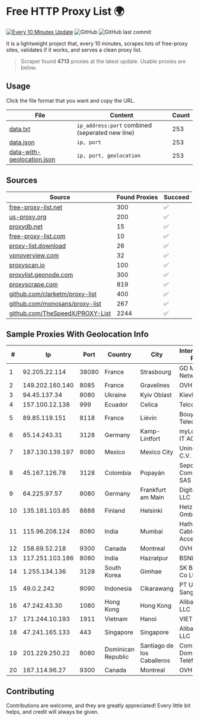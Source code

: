 
# Free HTTP Proxy List 🌍

[![Every 10 Minutes Update](https://github.com/mertguvencli/http-proxy-list/actions/workflows/main.yml/badge.svg?branch=main)](https://github.com/mertguvencli/http-proxy-list/actions/workflows/main.yml)
![GitHub](https://img.shields.io/github/license/mertguvencli/http-proxy-list)
![GitHub last commit](https://img.shields.io/github/last-commit/mertguvencli/http-proxy-list)

It is a lightweight project that, every 10 minutes, scrapes lots of free-proxy sites, validates if it works, and serves a clean proxy list.


> Scraper found **4713** proxies at the latest update. Usable proxies are below.

## Usage

Click the file format that you want and copy the URL.


|File|Content|Count|
|----|-------|-----|
|[data.txt](https://raw.githubusercontent.com/mertguvencli/http-proxy-list/main/proxy-list/data.txt)|`ip_address:port` combined (seperated new line)|253|
|[data.json](https://raw.githubusercontent.com/mertguvencli/http-proxy-list/main/proxy-list/data.json)|`ip, port`|253|
|[data-with-geolocation.json](https://raw.githubusercontent.com/mertguvencli/http-proxy-list/main/proxy-list/data-with-geolocation.json)|`ip, port, geolocation`|253|

## Sources

|Source|Found Proxies|Succeed|
|------|-------------|-------|
|[free-proxy-list.net](https://free-proxy-list.net)|300|✅|
|[us-proxy.org](https://www.us-proxy.org)|200|✅|
|[proxydb.net](http://proxydb.net)|15|✅|
|[free-proxy-list.com](https://free-proxy-list.com/?page=&port=&type%5B%5D=http&type%5B%5D=https&up_time=0&search=Search)|10|✅|
|[proxy-list.download](https://www.proxy-list.download/HTTP)|26|✅|
|[vpnoverview.com](https://vpnoverview.com/privacy/anonymous-browsing/free-proxy-servers)|32|✅|
|[proxyscan.io](https://www.proxyscan.io)|100|✅|
|[proxylist.geonode.com](https://proxylist.geonode.com/api/proxy-list?limit=300&page=1&sort_by=lastChecked&sort_type=desc&protocols=http,https)|300|✅|
|[proxyscrape.com](https://api.proxyscrape.com/v2/?request=displayproxies&protocol=http&timeout=10000&country=all&ssl=all&anonymity=all)|819|✅|
|[github.com/clarketm/proxy-list](https://raw.githubusercontent.com/clarketm/proxy-list/master/proxy-list-raw.txt)|400|✅|
|[github.com/monosans/proxy-list](https://raw.githubusercontent.com/monosans/proxy-list/main/proxies/http.txt)|267|✅|
|[github.com/TheSpeedX/PROXY-List](https://raw.githubusercontent.com/TheSpeedX/PROXY-List/master/http.txt)|2244|✅|


## Sample Proxies With Geolocation Info

|#|Ip|Port|Country|City|Internet Service Provider|
|-|--|----|-------|----|-------------------------|
|1|92.205.22.114|38080|France|Strasbourg|GD MASS Network|
|2|149.202.160.140|8085|France|Gravelines|OVH SAS|
|3|94.45.137.34|8080|Ukraine|Kyiv Oblast|Kievline LLC|
|4|157.100.12.138|999|Ecuador|Celica|Telconet S.A|
|5|89.85.119.151|8118|France|Liévin|Bouygues Telecom ISP|
|6|85.14.243.31|3128|Germany|Kamp-Lintfort|myLoc managed IT AG|
|7|187.130.139.197|8080|Mexico|Mexico City|Uninet S.A. de C.V.|
|8|45.167.126.78|3128|Colombia|Popayán|Sepcom Comunicaciones SAS|
|9|64.225.97.57|8080|Germany|Frankfurt am Main|DigitalOcean, LLC|
|10|135.181.103.85|8888|Finland|Helsinki|Hetzner Online GmbH|
|11|115.96.208.124|8080|India|Mumbai|Hathway IP over Cable Internet Access|
|12|158.69.52.218|9300|Canada|Montreal|OVH SAS|
|13|117.251.103.186|8080|India|Hazratpur|BSNL Internet|
|14|1.255.134.136|3128|South Korea|Gimhae|SK Broadband Co Ltd|
|15|49.0.2.242|8090|Indonesia|Cikarawang|PT Usaha Adi Sanggoro|
|16|47.242.43.30|1080|Hong Kong|Hong Kong|Alibaba.com LLC|
|17|171.244.10.193|1911|Vietnam|Hanoi|VIETEL|
|18|47.241.165.133|443|Singapore|Singapore|Alibaba.com LLC|
|19|201.229.250.22|8080|Dominican Republic|Santiago de los Caballeros|Compañía Dominicana de Teléfonos S. A.|
|20|167.114.96.27|9300|Canada|Montreal|OVH SAS|



## Contributing

Contributions are welcome, and they are greatly appreciated! Every
little bit helps, and credit will always be given.

